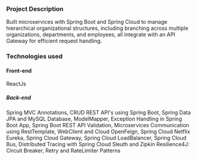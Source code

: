 ### Project Description
Built microservices with Spring Boot and Spring Cloud to manage hierarchical organizational structures, including branching across multiple organizations, departments, and employees, all integrate with an API Gateway for efficient request handling.

### Technologies used
#### Front-end 
ReactJs
##### Back-end
Spring MVC Annotations, CRUD REST API's using Spring Boot, Spring Data JPA and MySQL Database, ModelMapper, Exception Handling in Spring Boot App, Spring Boot REST API Validation, Microservices Communication using RestTemplate, WebClient and Cloud OpenFeign, Spring Cloud Netflix Eureka, Spring Cloud Gateway, Spring Cloud LoadBalancer, Spring Cloud Bus, Distributed Tracing with Spring Cloud Sleuth and Zipkin
Resilience4J: Circuit Breaker, Retry and RateLimiter Patterns
